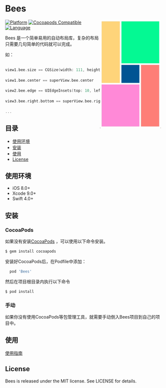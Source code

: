 # Bees

<img src="/Assets/iOSDemo.gif" align="right" height="350px" hspace="0px" vspace="0px">

[![Platform](https://img.shields.io/cocoapods/p/Bees.svg?style=flat)](https://github.com/hongcaiyu/Bees)
[![Cocoapods Compatible](https://img.shields.io/cocoapods/v/Bees.svg)](https://github.com/hongcaiyu/Bees)
[![Language](https://img.shields.io/badge/language-swift4-orange.svg)](https://github.com/hongcaiyu/Bees)




Bees 是一个简单易用的自动布局库，复杂的布局只需要几句简单的代码就可以完成。


如：
```swift

view1.bee.size == CGSize(width: 111, height: 111)

view1.bee.center == superView.bee.center

view2.bee.edge == UIEdgeInsets(top: 10, left: 10, bottom: 10, right: 10)

view3.bee.right.bottom == superView.bee.right.bottom - 10

...

```
## 目录

- [使用环境](#使用环境)
- [安装](#安装)
- [使用](#使用)
- [License](#license)

## 使用环境

- iOS 8.0+
- Xcode 9.0+
- Swift 4.0+

## 安装

### CocoaPods

如果没有安装[CocoaPods](http://cocoapods.org) ，可以使用以下命令安装。

```bash
$ gem install cocoapods
```
安装好CocoaPods后，在Podfile中添加：
```ruby
  pod 'Bees'
```
然后在项目根目录内执行以下命令
```bash
$ pod install
```

### 手动

如果你没有使用CocoaPods等包管理工具，就需要手动倒入Bees项目到自己的项目中。

## 使用
[使用指南](https://github.com/hongcaiyu/Bees/wiki)

## License

Bees is released under the MIT license. See LICENSE for details.
